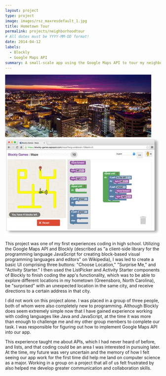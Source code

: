 ```yaml
---
layout: project
type: project
image: images/rsz_maxresdefault_1.jpg
title: Hometown Tour
permalink: projects/neighborhoodtour
# All dates must be YYYY-MM-DD format!
date: 2014-04-12
labels:
  - Blockly
  - Google Maps API
summary: A small-scale app using the Google Maps API to tour my neighborhood and hometown. 
---
```


<div class="ui small rounded images">
  <img class="ui image" src="../images/rsz_downtown-greensboro.jpg">
  <img class="ui image" src="../images/rsz_blockly.jpg">
</div>

This project was one of my first experiences coding in high school. Utilizing the Google Maps API and Blockly (described as "a client-side library for the programming language JavaScript for creating block-based visual programming languages and editors" on Wikipedia), I was led to create a basic UI comprising three buttons: "Choose Location," "Surprise Me," and "Activity Starter." I then used the ListPicker and Activity Starter components of Blockly to finish coding the app's functionality, which was to be able to explore different locations in my hometown (Greensboro, North Carolina), be "surprised" with an unexpected location in the same city, and receive directions to a certain address in that city. 

I did not work on this project alone. I was placed in a group of three people, both of whom were also completely new to programming. Although Blockly does seem extremely simple now that I have gained experience working with coding languages like Java and JavaScript, at the time it was more than enough to challenge me and my other group members to complete our task. I was responsible for figuring out how to implement Google Maps API into our app.

This experience taught me about APIs, which I had never heard of before, and lists, and that coding could be an area I was interested in pursuing later. At the time, my future was very uncertain and the memory of how I felt seeing our app work for the first time did help me land on computer science as a major. Working in a group on a project that all of us felt frustrated by also helped me develop greater communication and collaboration skills. 

